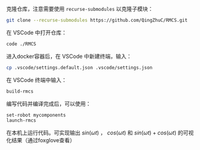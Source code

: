 
克隆仓库，注意需要使用 `recurse-submodules` 以克隆子模块：

```bash
git clone --recurse-submodules https://github.com/QingZhuC/RMCS.git
```

在 VSCode 中打开仓库：

```bash
code ./RMCS
```

进入docker容器后，在 VSCode 中新建终端，输入：

```bash
cp .vscode/settings.default.json .vscode/settings.json
```


在 VSCode 终端中输入：

```bash
build-rmcs
```

编写代码并编译完成后，可以使用：

```bash
set-robot mycomponents
launch-rmcs
```

在本机上运行代码。可实现输出 $sin(\omega t)$ ， $cos(\omega t)$ 和 $sin(\omega t) + cos(\omega t)$ 的可视化结果（通过foxglove查看）

